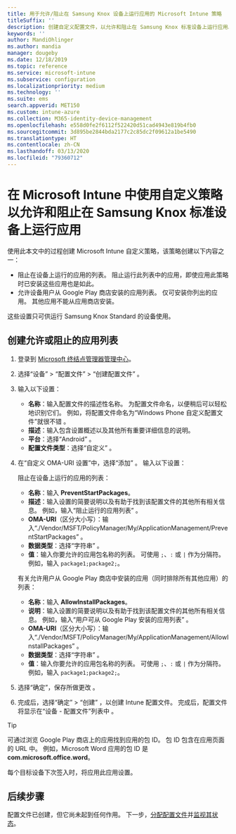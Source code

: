 ```yaml
---
title: 用于允许/阻止在 Samsung Knox 设备上运行应用的 Microsoft Intune 策略
titleSuffix: ''
description: 创建自定义配置文件，以允许和阻止在 Samsung Knox 标准设备上运行应用。
keywords: ''
author: MandiOhlinger
ms.author: mandia
manager: dougeby
ms.date: 12/18/2019
ms.topic: reference
ms.service: microsoft-intune
ms.subservice: configuration
ms.localizationpriority: medium
ms.technology: ''
ms.suite: ems
search.appverid: MET150
ms.custom: intune-azure
ms.collection: M365-identity-device-management
ms.openlocfilehash: e558d0fe2f6112f522420d51cad4943e819b4fb0
ms.sourcegitcommit: 3d895be2844bda2177c2c85dc2f09612a1be5490
ms.translationtype: HT
ms.contentlocale: zh-CN
ms.lasthandoff: 03/13/2020
ms.locfileid: "79360712"
---
```

# <a name="use-custom-policies-in-microsoft-intune-to-allow-and-block-apps-for-samsung-knox-standard-devices"></a>在 Microsoft Intune 中使用自定义策略以允许和阻止在 Samsung Knox 标准设备上运行应用 

使用此本文中的过程创建 Microsoft Intune 自定义策略，该策略创建以下内容之一：

- 阻止在设备上运行的应用的列表。 阻止运行此列表中的应用，即使应用此策略时已安装这些应用也是如此。
- 允许设备用户从 Google Play 商店安装的应用列表。 仅可安装你列出的应用。 其他应用不能从应用商店安装。

这些设置只可供运行 Samsung Knox Standard 的设备使用。

## <a name="create-an-allowed-or-blocked-app-list"></a>创建允许或阻止的应用列表

1. 登录到 [Microsoft 终结点管理器管理中心](https://go.microsoft.com/fwlink/?linkid=2109431)。
2. 选择“设备”   > “配置文件”   > “创建配置文件”  。
3. 输入以下设置：

    - **名称**：输入配置文件的描述性名称。 为配置文件命名，以便稍后可以轻松地识别它们。 例如，将配置文件命名为“Windows Phone 自定义配置文件”就很不错  。
    - **描述**：输入包含设置概述以及其他所有重要详细信息的说明。
    - **平台**：选择“Android”  。
    - **配置文件类型**：选择“自定义”  。

4. 在“自定义 OMA-URI 设置”中，选择“添加”   。 输入以下设置：

    阻止在设备上运行的应用的列表：

    - **名称**：输入 **PreventStartPackages**。
    - **描述**：输入设置的简要说明以及有助于找到该配置文件的其他所有相关信息。 例如，输入“阻止运行的应用列表”  。
    - **OMA-URI**（区分大小写）：输入“./Vendor/MSFT/PolicyManager/My/ApplicationManagement/PreventStartPackages”  。
    - **数据类型**：选择“字符串”  。
    - **值**：输入你要允许的应用包名称的列表。 可使用 `;`、`:` 或 `|` 作为分隔符。 例如，输入 `package1;package2;`。

   有关允许用户从 Google Play 商店中安装的应用（同时排除所有其他应用）的列表：

    - **名称**：输入 **AllowInstallPackages**。
    - **说明**：输入设置的简要说明以及有助于找到该配置文件的其他所有相关信息。 例如，输入“用户可从 Google Play 安装的应用列表”  。
    - **OMA-URI**（区分大小写）：输入“./Vendor/MSFT/PolicyManager/My/ApplicationManagement/AllowInstallPackages”  。
    - **数据类型**：选择“字符串”  。
    - **值**：输入你要允许的应用包名称的列表。 可使用 `;`、`:` 或 `|` 作为分隔符。 例如，输入 `package1;package2;`。

5. 选择“确定”，保存所做更改  。
6. 完成后，选择“确定”   > “创建”  ，以创建 Intune 配置文件。 完成后，配置文件将显示在“设备 - 配置文件”列表中  。

>[!TIP]
> 可通过浏览 Google Play 商店上的应用找到应用的包 ID。 包 ID 包含在应用页面的 URL 中。 例如，Microsoft Word 应用的包 ID 是 **com.microsoft.office.word**。

每个目标设备下次签入时，将应用此应用设置。

## <a name="next-steps"></a>后续步骤

配置文件已创建，但它尚未起到任何作用。 下一步，[分配配置文件](device-profile-assign.md)并[监视其状态](device-profile-monitor.md)。
